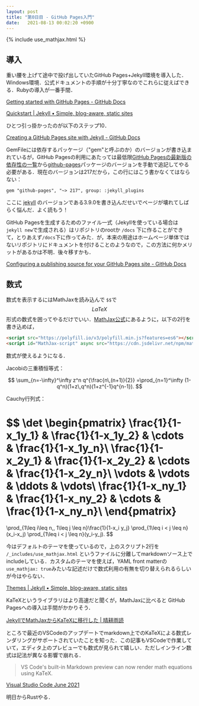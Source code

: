 ```yaml
---
layout: post
title: "第0日目 - GitHub Pages入門"
date:   2021-08-13 00:02:20 +0900
---
```


{% include use_mathjax.html %}

## 導入

重い腰を上げて途中で投げ出していたGitHub Pages+Jekyll環境を導入した．Windows環境．公式ドキュメントの手順が十分丁寧なのでこれらに従えばできる．Rubyの導入が一番手間．

[Getting started with GitHub Pages \- GitHub Docs](https://docs.github.com/en/pages/getting-started-with-github-pages)

[Quickstart \| Jekyll • Simple, blog\-aware, static sites](https://jekyllrb.com/docs/)

ひとつ引っ掛かったのが以下のステップ10．

[Creating a GitHub Pages site with Jekyll \- GitHub Docs](https://docs.github.com/en/pages/setting-up-a-github-pages-site-with-jekyll/creating-a-github-pages-site-with-jekyll)

GemFileには依存するパッケージ（"gem"と呼ぶのか）のバージョンが書き込まれているが，GitHub Pagesの利用にあたっては最低限[GitHub Pagesの最新版の依存性の一覧](https://pages.github.com/versions/)から[github-pages](https://rubygems.org/gems/github-pages)パッケージのバージョンを手動で追記してやる必要がある．現在のバージョンは217だから，この行にはこう書かなくてはならない：

```
gem "github-pages", "~> 217", group: :jekyll_plugins
```

ここに [jekyll](https://rubygems.org/gems/jekyll) のバージョンである3.9.0を書き込んだせいでページが壊れてしばらく悩んだ．よく読もう！

GitHub Pagesを生成するためのファイル一式（Jekyllを使っている場合は`jekyll new`で生成される）はリポジトリのrootか `/docs` 下に作ることができて，とりあえず`/docs`下に作ってみた．が，本来の用途はホームページ単体ではないリポジトリにドキュメントを付けることのようなので，この方法に何かメリットがあるかは不明．後々移すかも．

[Configuring a publishing source for your GitHub Pages site \- GitHub Docs](https://docs.github.com/en/pages/getting-started-with-github-pages/configuring-a-publishing-source-for-your-github-pages-site)

## 数式

数式を表示するにはMathJaxを読み込んで `$$`で $$LaTeX$$ 形式の数式を囲ってやるだけでいい．[MathJax公式](https://www.mathjax.org/#gettingstarted)にあるように，以下の2行を書き込めば，

```html
<script src="https://polyfill.io/v3/polyfill.min.js?features=es6"></script>
<script id="MathJax-script" async src="https://cdn.jsdelivr.net/npm/mathjax@3/es5/tex-mml-chtml.js"></script>
```

数式が使えるようになる．

Jacobiの三重積恒等式：

$$
\sum_{n=-\infty}^\infty z^n q^{\frac{n\,(n+1)}{2}}
=\prod_{n=1}^\infty (1-q^n)(1+z\,q^n)(1+z^{-1}q^{n-1}).
$$

Cauchy行列式：

$$
\det
\begin{pmatrix}
\frac{1}{1-x_1y_1} & \frac{1}{1-x_1y_2} & \cdots & \frac{1}{1-x_1y_n}\\
\frac{1}{1-x_2y_1} & \frac{1}{1-x_2y_2} & \cdots & \frac{1}{1-x_2y_n}\\
\vdots & \vdots & \ddots & \vdots\\
\frac{1}{1-x_ny_1} & \frac{1}{1-x_ny_2} & \cdots & \frac{1}{1-x_ny_n}\\
\end{pmatrix}
=
\prod_{1\leq i\leq n,\, 1\leq j \leq n}\frac{1}{1-x_i y_j}
\prod_{1\leq i < j \leq n}(x_i-x_j)
\prod_{1\leq i < j \leq n}(y_i-y_j).
$$

今はデフォルトのテーマを使っているので，上のスクリプト2行を `/_includes/use_mathjax.html` というファイルに分離してmarkdownソース上でincludeしている．カスタムのテーマを使えば，YAML front matterの `use_mathjax: true`みたいな記述だけで数式利用の有無を切り替えられるらしいが今はやらない．

[Themes \| Jekyll • Simple, blog\-aware, static sites](https://jekyllrb.com/docs/themes/)

KaTeXというライブラリはより高速だと聞くが，MathJaxに比べると GitHub Pagesへの導入は手間がかかりそう．

[JekyllでMathJaxからKaTeXに移行した \| 晴耕雨読](https://tex2e.github.io/blog/latex/mathjax-to-katex)


ところで最近のVSCodeのアップデートでmarkdown上でのKaTeXによる数式レンダリングがサポートされていたことを知った．この記事もVSCodeで作業していて，エディタ上のプレビューでも数式が見られて嬉しい．ただしインライン数式は記法が異なる影響で崩れる．

> VS Code's built-in Markdown preview can now render math equations using KaTeX.

[Visual Studio Code June 2021](https://code.visualstudio.com/updates/v1_58#_math-formula-rendering-in-the-markdown-preview)

明日からRustやる．
